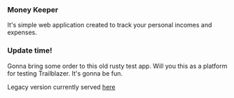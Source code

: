 ### Money Keeper

It's simple web application created to track your personal incomes and expenses. 

### Update time!

Gonna bring some order to this old rusty test app.
Will you this as a platform for testing Trailblazer. It's gonna be fun.

Legacy version currently served [here](https://rails-money-keeper.herokuapp.com/)
